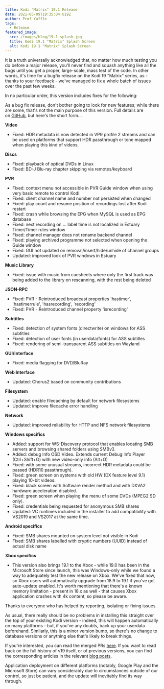 ```yaml
---
title: Kodi "Matrix" 19.1 Release
date: 2021-05-09T19:35:04.019Z
author: Prof Yaffle
tags:
  - Release
featured_image:
  src: /images/blog/19.1-splash.jpg
  title: Kodi 19.1 "Matrix" Splash Screen
  alt: Kodi 19.1 "Matrix" Splash Screen
---
```

It is a truth universally acknowledged that, no matter how much testing you do before a major release, you'll never find and squash anything like all the bugs until you get a proper, large-scale, mass test of the code. In other words, it's time for a bugfix release on the Kodi 19 "Matrix" series, as - thanks to your feedback - we've managed to fix a whole batch of issues over the past few weeks.

In no particular order, this version includes fixes for the following:

As a bug fix release, don't bother going to look for new features; while there are some, that's not the main purpose of this version. Full details are on [GitHub](https://github.com/xbmc/xbmc/compare/19.0-Matrix...v19.1-Matrix), but here's the short form...

**Video**

* Fixed: HDR metadata is now detected in VP9 profile 2 streams and can be used on platforms that support HDR passthrough or tone mapped when playing this kind of videos.

**Discs**

* Fixed: playback of optical DVDs in Linux
* Fixed: BD-J Blu-ray chapter skipping via remotes/keyboard

**PVR**

* Fixed: context menu not accessible in PVR Guide window when using very basic remote to control Kodi
* Fixed: client channel name and number not persisted when changed
* Fixed: play count and resume position of recordings lost after Kodi restart
* Fixed: crash while browsing the EPG when MySQL is used as EPG database
* Fixed: next recording on ... label time is not localized in Estuary Timer/Timer rules window
* Fixed: channel manager does not rename backend channel
* Fixed: playing archived programme not selected when opening the Guide window
* Fixed: GUI not updated on removal/insert/hide/unhide of channel groups
* Updated: improved look of PVR windows in Estuary

**Music Library**

* Fixed: issue with music from cuesheets where only the first track was being added to the library on rescanning, with the rest being deleted

**JSON-RPC**

* Fixed: PVR - Reintroduced broadcast properties 'hastimer', 'hastimerrule', 'hasrecording', 'recording'
* Fixed: PVR - Reintroduced channel property 'isrecording'

**Subtitles**

* Fixed: detection of system fonts (directwrite) on windows for ASS subtitles
* Fixed: detection of user fonts (in userdata/fonts) for ASS subtitles
* Fixed: rendering of semi-transparent ASS subtitles on Wayland

**GUI/Interface**

* Fixed: media flagging for DVD/BluRay

**Web Interface**

* Updated: Chorus2 based on community contributions

**Filesystem**

* Updated: enable filecaching by default for network filesystems
* Updated: improve filecache error handling

**Network**

* Updated: improved reliability for HTTP and NFS network filesystems

**Windows specifics**

* Added: support for WS-Discovery protocol that enables locating SMB servers and browsing shared folders using SMBv3.
* Added: debug Info OSD Video. Extends current Debug Info Player (Ctrl+Shift+O) with new video-only info (Alt+O)
* Fixed: with some unusual streams, incorrect HDR metadata could be passed (HDR10 passthrough).
* Fixed: green screen on systems with old HW (DX feature level 9.1) playing 10-bit videos.
* Fixed: black screen with Software render method and with DXVA2 hardware acceleration disabled.
* Fixed: green screen when playing the menu of some DVDs (MPEG2 SD only).
* Fixed: credentials being requested for anonymous SMB shares
* Updated: VC runtimes included in the installer to add compatibility with VS2019 and VS2017 at the same time.

**Android specifics**

* Fixed: SMB shares mounted on system level not visible in Kodi
* Fixed: SMB shares labelled with cryptic numbers (UUID) instead of actual disk name

**Xbox specifics**

* This version also brings 19.1 to the Xbox - while 19.0 has been in the Microsoft Store since launch, this was Windows-only while we found a way to adequately test the new release on Xbox. We've fixed that now, so Xbox users will automatically upgrade from 18.9 to 19.1 if you've got auto-update enabled. It's worth mentioning that there's a known memory limitation - present in 18.x as well - that causes Xbox application crashes with 4k content, so please be aware.



Thanks to everyone who has helped by reporting, isolating or fixing issues.

As usual, there really should be no problems in installing this straight over the top of your existing Kodi version - indeed, this will happen automatically on many platforms - but, if you've any doubts, back up your userdata beforehand. Similarly, this is a minor version bump, so there's no change to database versions or anything else that's likely to break things.

If you're interested, you can read the merged PRs [here](https://github.com/xbmc/xbmc/pulls?q=is%3Apr+sort%3Aupdated-desc+milestone%3A%22Matrix+19.1%22+label%3A%22v19+Matrix%22+). If you want to read back on the full history of v19 itself, or of previous versions, you can find the corresponding articles in the relevant [blog posts](https://kodi.tv/tags/release-announcements).

Application deployment on different platforms (notably, Google Play and the Microsoft Store) can vary considerably due to circumstances outside of our control, so just be patient, and the update will inevitably find its way through.